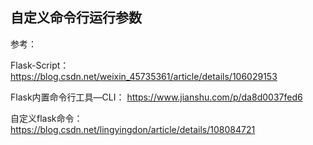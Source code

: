 ## 自定义命令行运行参数

参考：

Flask-Script：https://blog.csdn.net/weixin_45735361/article/details/106029153

Flask内置命令行工具—CLI： https://www.jianshu.com/p/da8d0037fed6

自定义flask命令： https://blog.csdn.net/lingyingdon/article/details/108084721